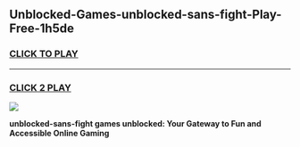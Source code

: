
## Unblocked-Games-unblocked-sans-fight-Play-Free-1h5de
<h3>
<a href="https://premium76.site?title=unblocked-sans-fight&ref=19M">CLICK TO PLAY</a></h3>
<hr>

<h3>
<a href="https://premium76.site?title=unblocked-sans-fight&ref=19M">CLICK 2 PLAY</a>
  
</h3>

<a href="https://premium76.site?title=unblocked-sans-fight&ref=19M"><img src="https://clearcache.store/games.png"></a>


**unblocked-sans-fight games unblocked: Your Gateway to Fun and Accessible Online Gaming**
